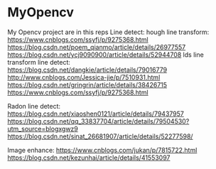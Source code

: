 # MyOpencv
My Opencv project are in this reps
Line detect:
hough line transform:
https://www.cnblogs.com/ssyfj/p/9275368.html
https://blog.csdn.net/poem_qianmo/article/details/26977557
https://blog.csdn.net/ycj9090900/article/details/52944708
lds line transform line detect:
https://blog.csdn.net/dangkie/article/details/79016779
http://www.cnblogs.com/Jessica-jie/p/7510931.html
https://blog.csdn.net/gringrin/article/details/38426715
https://www.cnblogs.com/ssyfj/p/9275368.html

Radon line detect:
https://blog.csdn.net/xiaoshen0121/article/details/79437957
https://blog.csdn.net/qq_33837704/article/details/79504530?utm_source=blogxgwz9
https://blog.csdn.net/sinat_26681907/article/details/52277598/


Image enhance:
https://www.cnblogs.com/jukan/p/7815722.html
https://blog.csdn.net/kezunhai/article/details/41553097
